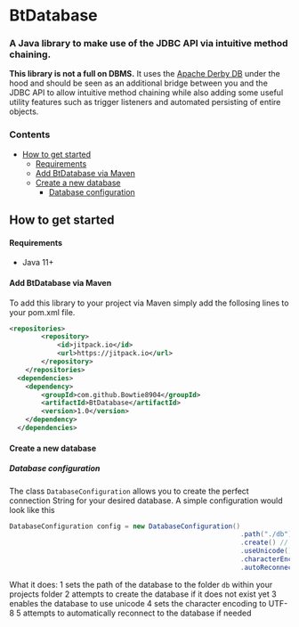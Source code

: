 # BtDatabase
### A Java library to make use of the JDBC API via intuitive method chaining. 

**This library is not a full on DBMS.** It uses the [Apache Derby DB](https://db.apache.org/derby/) under the hood and should be seen as an additional bridge between you and the JDBC API to allow intuitive method chaining while also adding some useful utility features such as trigger listeners and automated persisting of entire objects.

### Contents
- [How to get started](https://github.com/Bowtie8904/BtDatabase/blob/master/README.md#how-to-get-started)
  - [Requirements](https://github.com/Bowtie8904/BtDatabase/blob/master/README.md#requirements)
  - [Add BtDatabase via Maven](https://github.com/Bowtie8904/BtDatabase/blob/master/README.md#add-btdatabase-via-maven)
  - [Create a new database](https://github.com/Bowtie8904/BtDatabase/blob/master/README.md#create-a-new-database)
    - [Database configuration](https://github.com/Bowtie8904/BtDatabase/blob/master/README.md#database-configuration)


## How to get started

  #### Requirements
  - Java 11+


  #### Add BtDatabase via Maven
  To add this library to your project via Maven simply add the follosing lines to your pom.xml file.

  ```xml
  <repositories>
          <repository>
              <id>jitpack.io</id>
              <url>https://jitpack.io</url>
          </repository>
      </repositories>
    <dependencies>
      <dependency>
          <groupId>com.github.Bowtie8904</groupId>
          <artifactId>BtDatabase</artifactId>
          <version>1.0</version>
      </dependency>
    </dependencies>
  ``` 

  #### Create a new database
  ##### Database configuration
  The class `DatabaseConfiguration` allows you to create the perfect connection String for your desired database.
  A simple configuration would look like this
  ```Java
  DatabaseConfiguration config = new DatabaseConfiguration()
                                                            .path("./db") // 1
                                                            .create() // 2
                                                            .useUnicode() // 3
                                                            .characterEncoding("utf8") // 4
                                                            .autoReconnect(); // 5
  ```
  What it does:
  1 sets the path of the database to the folder `db` within your projects folder
  2 attempts to create the database if it does not exist yet
  3 enables the database to use unicode
  4 sets the character encoding to UTF-8
  5 attempts to automatically reconnect to the database if needed
